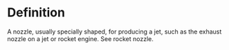 # Definition

A nozzle, usually specially shaped, for producing a jet, such as the
exhaust nozzle on a jet or rocket engine. See rocket nozzle.
